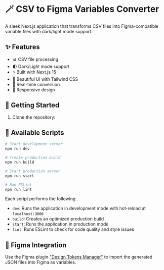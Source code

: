 # 🪄 CSV to Figma Variables Converter

A sleek Next.js application that transforms CSV files into Figma-compatible variable files with dark/light mode support.

## ✨ Features

- 📊 CSV file processing
- 🌓 Dark/Light mode support
- ⚡️ Built with Next.js 15
- 🎨 Beautiful UI with Tailwind CSS
- 🔄 Real-time conversion
- 📱 Responsive design

## 🚀 Getting Started

1. Clone the repository:

## 📜 Available Scripts

```bash
# Start development server
npm run dev

# Create production build
npm run build

# Start production server
npm run start

# Run ESLint
npm run lint
```

Each script performs the following:

- `dev`: Runs the application in development mode with hot-reload at `localhost:3000`
- `build`: Creates an optimized production build
- `start`: Runs the application in production mode
- `lint`: Runs ESLint to check for code quality and style issues

## 🔌 Figma Integration

Use the Figma plugin ["Design Tokens Manager"](https://www.figma.com/community/plugin/1304950195326660815/design-tokens-manager) to import the generated JSON files into Figma as variables.
